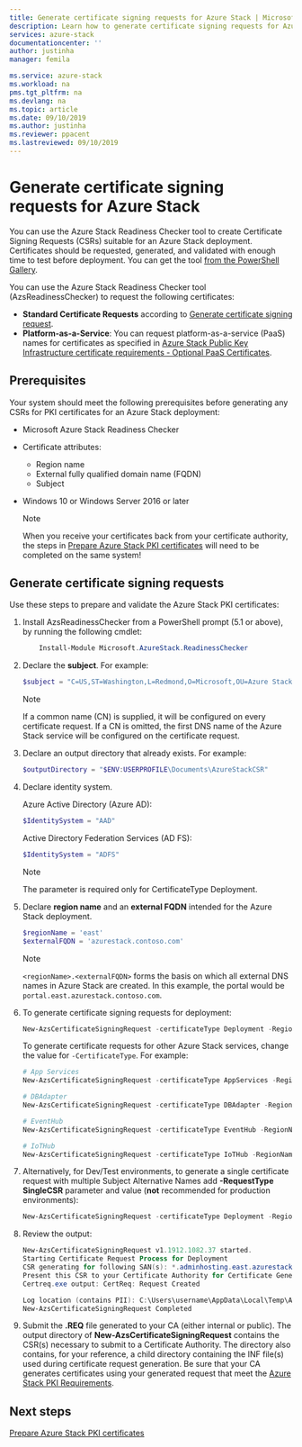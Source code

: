 ```yaml
---
title: Generate certificate signing requests for Azure Stack | Microsoft Docs
description: Learn how to generate certificate signing requests for Azure Stack PKI certificates in Azure Stack integrated systems.
services: azure-stack
documentationcenter: ''
author: justinha
manager: femila

ms.service: azure-stack
ms.workload: na
pms.tgt_pltfrm: na
ms.devlang: na
ms.topic: article
ms.date: 09/10/2019
ms.author: justinha
ms.reviewer: ppacent
ms.lastreviewed: 09/10/2019
---
```


# Generate certificate signing requests for Azure Stack

You can use the Azure Stack Readiness Checker tool to create Certificate Signing Requests (CSRs) suitable for an Azure Stack deployment. Certificates should be requested, generated, and validated with enough time to test before deployment. You can get the tool [from the PowerShell Gallery](https://aka.ms/AzsReadinessChecker).

You can use the Azure Stack Readiness Checker tool (AzsReadinessChecker) to request the following certificates:

- **Standard Certificate Requests** according to [Generate certificate signing request](azure-stack-get-pki-certs.md#generate-certificate-signing-requests).
- **Platform-as-a-Service**: You can request platform-as-a-service (PaaS) names for certificates as specified in [Azure Stack Public Key Infrastructure certificate requirements - Optional PaaS Certificates](azure-stack-pki-certs.md#optional-paas-certificates).

## Prerequisites

Your system should meet the following prerequisites before generating any CSRs for PKI certificates for an Azure Stack deployment:

- Microsoft Azure Stack Readiness Checker
- Certificate attributes:
  - Region name
  - External fully qualified domain name (FQDN)
  - Subject
- Windows 10 or Windows Server 2016 or later

  > [!NOTE]  
  > When you receive your certificates back from your certificate authority, the steps in [Prepare Azure Stack PKI certificates](azure-stack-prepare-pki-certs.md) will need to be completed on the same system!

## Generate certificate signing requests

Use these steps to prepare and validate the Azure Stack PKI certificates:

1. Install AzsReadinessChecker from a PowerShell prompt (5.1 or above), by running the following cmdlet:

    ```powershell  
        Install-Module Microsoft.AzureStack.ReadinessChecker
    ```

2. Declare the **subject**. For example:

    ```powershell  
    $subject = "C=US,ST=Washington,L=Redmond,O=Microsoft,OU=Azure Stack"
    ```

    > [!NOTE]  
    > If a common name (CN) is supplied, it will be configured on every certificate request. If a CN is omitted, the first DNS name of the Azure Stack service will be configured on the certificate request.

3. Declare an output directory that already exists. For example:

    ```powershell  
    $outputDirectory = "$ENV:USERPROFILE\Documents\AzureStackCSR"
    ```

4. Declare identity system.

    Azure Active Directory (Azure AD):

    ```powershell
    $IdentitySystem = "AAD"
    ```

    Active Directory Federation Services (AD FS):

    ```powershell
    $IdentitySystem = "ADFS"
    ```
    > [!NOTE]  
    > The parameter is required only for CertificateType Deployment.

5. Declare **region name** and an **external FQDN** intended for the Azure Stack deployment.

    ```powershell
    $regionName = 'east'
    $externalFQDN = 'azurestack.contoso.com'
    ```

    > [!NOTE]  
    > `<regionName>.<externalFQDN>` forms the basis on which all external DNS names in Azure Stack are created. In this example, the portal would be `portal.east.azurestack.contoso.com`.  

6. To generate certificate signing requests for deployment:

    ```powershell  
    New-AzsCertificateSigningRequest -certificateType Deployment -RegionName $regionName -FQDN $externalFQDN -subject $subject -OutputRequestPath $OutputDirectory -IdentitySystem $IdentitySystem
    ```

    To generate certificate requests for other Azure Stack services, change the value for `-CertificateType`. For example:

    ```powershell  
    # App Services
    New-AzsCertificateSigningRequest -certificateType AppServices -RegionName $regionName -FQDN $externalFQDN -subject $subject -OutputRequestPath $OutputDirectory

    # DBAdapter
    New-AzsCertificateSigningRequest -certificateType DBAdapter -RegionName $regionName -FQDN $externalFQDN -subject $subject -OutputRequestPath $OutputDirectory

    # EventHub
    New-AzsCertificateSigningRequest -certificateType EventHub -RegionName $regionName -FQDN $externalFQDN -subject $subject -OutputRequestPath $OutputDirectory

    # IoTHub
    New-AzsCertificateSigningRequest -certificateType IoTHub -RegionName $regionName -FQDN $externalFQDN -subject $subject -OutputRequestPath $OutputDirectory
    ```

7. Alternatively, for Dev/Test environments, to generate a single certificate request with multiple Subject Alternative Names add **-RequestType SingleCSR** parameter and value (**not** recommended for production environments):

    ```powershell  
    New-AzsCertificateSigningRequest -certificateType Deployment -RegionName $regionName -FQDN $externalFQDN -RequestType SingleCSR -subject $subject -OutputRequestPath $OutputDirectory -IdentitySystem $IdentitySystem
    ```

8.  Review the output:

    ```powershell  
    New-AzsCertificateSigningRequest v1.1912.1082.37 started.
    Starting Certificate Request Process for Deployment
    CSR generating for following SAN(s): *.adminhosting.east.azurestack.contoso.com,*.adminvault.east.azurestack.contoso.com,*.blob.east.azurestack.contoso.com,*.hosting.east.azurestack.contoso.com,*.queue.east.azurestack.contoso.com,*.table.east.azurestack.contoso.com,*.vault.east.azurestack.contoso.com,adminmanagement.east.azurestack.contoso.com,adminportal.east.azurestack.contoso.com,management.east.azurestack.contoso.com,portal.east.azurestack.contoso.com
    Present this CSR to your Certificate Authority for Certificate Generation: C:\Users\checker\Documents\AzureStackCSR\wildcard_adminhosting_east_azurestack_contoso_com_CertRequest_20191219140359.req
    Certreq.exe output: CertReq: Request Created

    Log location (contains PII): C:\Users\username\AppData\Local\Temp\AzsReadinessChecker\AzsReadinessChecker.log
    New-AzsCertificateSigningRequest Completed
    ```

9.  Submit the **.REQ** file generated to your CA (either internal or public). The output directory of **New-AzsCertificateSigningRequest** contains the CSR(s) necessary to submit to a Certificate Authority. The directory also contains, for your reference, a child directory containing the INF file(s) used during certificate request generation. Be sure that your CA generates certificates using your generated request that meet the [Azure Stack PKI Requirements](azure-stack-pki-certs.md).

## Next steps

[Prepare Azure Stack PKI certificates](azure-stack-prepare-pki-certs.md)
